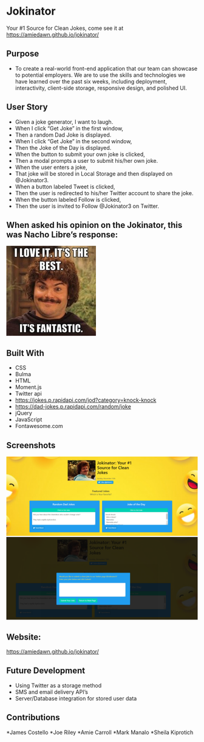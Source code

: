 # Jokinator
Your #1 Source for Clean Jokes, come see it at 
https://amiedawn.github.io/jokinator/

## Purpose
* To create a real-world front-end application that our team can showcase to potential employers. We are to use the skills and technologies we have learned over the past six weeks, including deployment, interactivity, client-side storage, responsive design, and polished UI.

## User Story
* Given a joke generator, I want to laugh.
* When I click “Get Joke” in the first window,
* Then a random Dad Joke is displayed.
* When I click “Get Joke” in the second window,
* Then the Joke of the Day is displayed.
* When the button to submit your own joke is clicked,
* Then a modal prompts a user to submit his/her own joke.
* When the user enters a joke,
* That joke will be stored in Local Storage and then displayed on @Jokinator3.
* When a button labeled Tweet is clicked, 
* Then the user is redirected to his/her Twitter account to share the joke.
* When the button labeled Follow is clicked,
* Then the user is invited to Follow  @Jokinator3 on Twitter.
 
## When asked his opinion on the Jokinator, this was Nacho Libre’s response:

<img src="./assets/images/itthebest.jpg" style="{float: right;}">

## Built With
* CSS
* Bulma
* HTML
* Moment.js
* Twitter api
* https://jokes.p.rapidapi.com/jod?category=knock-knock
* https://dad-jokes.p.rapidapi.com/random/joke
* jQuery
* JavaScript
* Fontawesome.com

## Screenshots
![Screenshot](./assets/images/screenshot1.png)
![Screenshot](./assets/images/screenshot2.png)

## Website:
https://amiedawn.github.io/jokinator/

## Future Development
* Using Twitter as a storage method
* SMS and email delivery API’s
* Server/Database integration for stored user data

## Contributions
*James Costello
*Joe Riley
*Amie Carroll
*Mark Manalo
*Sheila Kiprotich
